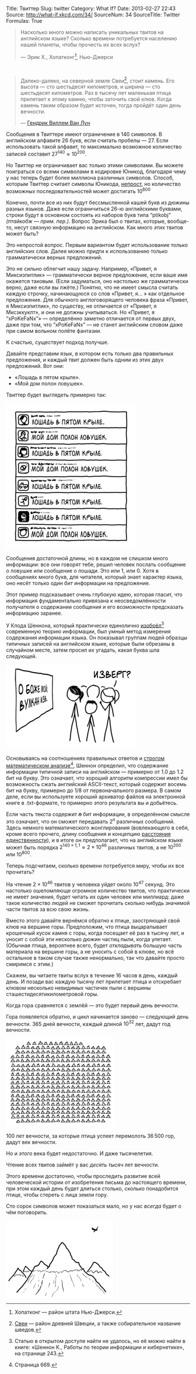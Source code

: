 Title: Твиттер
Slug: twitter
Category: What If?
Date: 2013-02-27 22:43
Source: http://what-if.xkcd.com/34/
SourceNum: 34
SourceTitle: Twitter
Formulas: True

> Насколько много можно написать уникальных твитов на английском языке? Сколько времени потребуется населению нашей планеты, чтобы прочесть их всех вслух?
>
> — Эрик Х., Хопатконг[^1], Нью-Джерси

[^1]: Хопатконг — район штата Нью-Джерси.

&nbsp;

> Далеко-далеко, на северной земле Свеи[^2], стоит камень. Его высота — сто шестьдесят километров, и ширина — сто шестьдесят километров. Раз в тысячу лет маленькая птица прилетает к этому камню, чтобы заточить свой клюв. Когда камень таким образом будет источен, тогда пройдёт один день вечности.
>
> — [Гендрик Виллем Ван Лун](http://books.google.com/books?id=RskHAAAAIAAJ&pg=PA1#v=onepage&q&f=false)

[^2]: [Свеи](http://ru.wikipedia.org/wiki/Свеи) — район древней Швеции, а также собирательное название шведов.

Сообщения в Твиттере имеют ограничение в 140 символов. В английском алфавите 26 букв, если считать пробелы — 27. Если использовать такой алфавит, то максимально возможное количество записей составит $27^{140} \approx 10^{200}$.

Но Твиттер не ограничивает вас только этими символами. Вы можете поиграться со всеми символами в кодировке Юникод, благодаря чему у нас теперь будет более миллиона различных символов. Способ, которым Твиттер считает символы Юникода, [непрост](https://dev.twitter.com/docs/counting-characters), но количество возможных последовательностей может достигать $10^{800}$

Конечно, почти все из них будут бессмысленной кашей букв из дюжины разных языков. Даже если ограничиться 26-ю английскими буквами, строки будут в основном состоять из наборов букв типа “ptikobj” _(птайкобж — прим. пер.)_. Вопрос Эрика был о твитах, которые, вообще-то, несут связную информацию на английском. Как много _этих_ твитов может быть?

Это непростой вопрос. Первым вариантом будет использование только английских слов. Далее можно придти к использованию только грамматически верных предложений.

Это не сильно облегчит нашу задачу. Например, «Привет, я Миксизпитлик» — грамматически верное предложение, если ваше имя окажется таковым. (Если задуматься, оно настолько же грамматически верно, даже если вы лжёте.) Понятно, что не имеет смысла считать каждую строчку, начинающуюся со слов «Привет, я... » как отдельное предложение. Для обычного англоговорящего человека фраза «Привет, я Миксизпитлик», по существу, не отличается от «Привет, я Мксзккуклт», и они не должны учитываться. Но «Привет, я “xPoKeFaNx”» — определённо заметно отличается от первых двух, даже при том, что “xPoKeFaNx” — не станет английским словом даже при самом вольном полёте фантазии.

К счастью, существует подход получше.

Давайте представим язык, в котором есть только два правильных предложения, и каждый твит должен быть одним из этих двух предложений. Вот они:

* «Лошадь в пятом крыле».
* «Мой дом полон ловушек».

Твиттер будет выглядеть примерно так:

![](/uploads/034-twitter/twitter_screenshot_ru.png "я однажды знал маленькое интернет-сообщество, которое повторяло одинаковые шесть реплик беседы в одном и том же порядке больше десяти лет, в то время как сама беседа проходила в заголовках постов")

Сообщения достаточной длины, но в каждом не слишком много информации: все они говорят тебе, решил человек послать сообщение о ловушке или сообщение о лошади. Это или 1, или 0. Хотя в сообщениях много букв, для читателя, который знает характер языка, оно несёт только один _бит_ информации на предложение.

Этот пример подсказывает очень глубокую идею, которая гласит, что информация фундаментально привязана к неосведомлённости получателя о содержании сообщения и его возможности предсказать информацию заранее.

У Клода Шеннона, который практически единолично [изобрёл](http://cm.bell-labs.com/cm/ms/what/shannonday/shannon1948.pdf)[^3] современную теорию информации, был умный метод измерения содержания информации языка. Он показывал группам людей образцы типичных записей на английском языке, которые были обрезаны в случайном месте, затем просил их угадать, какая буква шла следующей.

[^3]: Статью в открытом доступе найти не удалось, но её можно найти в книге: «Шеннон К., Работы по теории информации и кибернетике», на странице 243.

![](/uploads/034-twitter/twitter_volcano_ru.png "вулкан угрожает наводнить город информацией")

Основываясь на соотношениях правильных ответов и [строгом математическом анализе](http://languagelog.ldc.upenn.edu/myl/Shannon1950.pdf)[^4], Шеннон определил, что содержание информации типичной записи на английском — примерно от 1.0 до 1.2 бит на букву. Это означает, что хороший алгоритм компрессии имел бы возможность сжать английский ASCII-текст, который содержит восемь бит на букву, примерно до 1/8 от первоначального размера. В самом деле, если вы используете хороший архиватор файлов на электронной книге в .txt-формате, то примерно этого результата вы и добьётесь.

[^4]: Страница 669.

Если часть текста содержит **_n_** бит информации, в определённом смысле это означает, что он сможет передавать $2^n$ различных сообщений. Здесь немного математического жонглирования (вовлекающего в себя, кроме всего прочего, длину сообщения и концепцию [расстояния единственности](http://ru.wikipedia.org/wiki/Расстояние_единственности)), и в итоге он предполагает, что на английском языке может быть порядка $2^{140\times1{,}1} \approx 2\times10^{46}$ различных твитов, а не $10^{200}$ или $10^{800}$.

Теперь подсчитаем, сколько времени потребуется миру, чтобы их все прочитать?

На чтение $2\times10^{46}$ твитов у человека уйдет около $10^{47}$ секунд. Это настолько ошеломляюще огромное количество твитов, что практически не имеет значения, будет читать их один человек или миллиард: даже такое количество людей не сможет прочитать сколько нибудь значимой части твитов за всю свою жизнь.

Вместо этого давайте вернёмся обратно к птице, заостряющей свой клюв на вершине горы. Предположим, что птица выцарапывает крошечный кусок камня с горы, когда посещает её раз в тысячу лет, и уносит с собой эти несколько дюжин частиц пыли, когда улетает. (Обычная птица, вероятнее всего, будет _откладывать_ большую часть материала на вершине горы, а не уносить с собой в клюве, но всё остальное в таком случае также ненормально, так что давайте просто смиримся с этим.)

Скажем, вы читаете твиты вслух в течение 16 часов в день, каждый день. И позади вас каждую тысячу лет прилетает птица и отскребает клювом несколько невидимых частичек пыли с вершины сташестидесятикилометровой горы.

Когда гора сравняется с землёй — это будет первый день вечности.

Гора появляется обратно, и цикл начинается заново — следующий день вечности. 365 дней вечности, каждый длиной $10^{32}$ лет, дадут год вечности.

![](/uploads/034-twitter/twitter_mountains.png "годы пролетают так быстро")

100 лет вечности, за которые птица успеет перемолоть 36&thinsp;500 гор, дадут век вечности.

Но и _этого_ века будет недостаточно. И даже тысячелетия.

Чтение всех твитов займёт у вас _десять тысяч_ лет вечности.

Этого времени достаточно, чтобы проследить развитие всей человеческой истории от изобретения письма до настоящего времени, при этом каждый день будет длиться столько, сколько понадобится птице, чтобы стереть с лица земли гору.

Сто сорок символов может показаться мало, но у нас _всегда_ будет о чём поговорить.

![](/uploads/034-twitter/twitter_bird.png "куда же ты улетаешь на остальное время, птица?")
